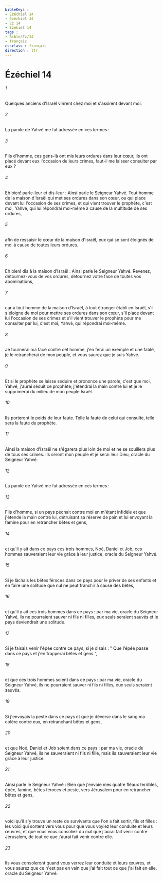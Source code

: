 ```yaml
---
bibleKeys : 
- Ézéchiel 14
- Ézéchiel 14
- Ez 14
- Ezekiel 14
tags : 
- Bible/Ez/14
- français
cssclass : français
direction : ltr
---
```


# Ézéchiel 14

###### 1
Quelques anciens d'Israël vinrent chez moi et s'assirent devant moi. 
###### 2
La parole de Yahvé me fut adressée en ces termes : 
###### 3
Fils d'homme, ces gens-là ont mis leurs ordures dans leur cœur, ils ont placé devant eux l'occasion de leurs crimes, faut-il me laisser consulter par eux ? 
###### 4
Eh bien! parle-leur et dis-leur : Ainsi parle le Seigneur Yahvé. Tout homme de la maison d'Israël qui met ses ordures dans son cœur, ou qui place devant lui l'occasion de ses crimes, et qui vient trouver le prophète, c'est moi, Yahvé, qui lui répondrai moi-même à cause de la multitude de ses ordures, 
###### 5
afin de ressaisir le cœur de la maison d'Israël, eux qui se sont éloignés de moi à cause de toutes leurs ordures. 
###### 6
Eh bien! dis à la maison d'Israël : Ainsi parle le Seigneur Yahvé. Revenez, détournez-vous de vos ordures, détournez votre face de toutes vos abominations, 
###### 7
car à tout homme de la maison d'Israël, à tout étranger établi en Israël, s'il s'éloigne de moi pour mettre ses ordures dans son cœur, s'il place devant lui l'occasion de ses crimes et s'il vient trouver le prophète pour me consulter par lui, c'est moi, Yahvé, qui répondrai moi-même. 
###### 8
Je tournerai ma face contre cet homme, j'en ferai un exemple et une fable, je le retrancherai de mon peuple, et vous saurez que je suis Yahvé. 
###### 9
Et si le prophète se laisse séduire et prononce une parole, c'est que moi, Yahvé, j'aurai séduit ce prophète; j'étendrai la main contre lui et je le supprimerai du milieu de mon peuple Israël. 
###### 10
Ils porteront le poids de leur faute. Telle la faute de celui qui consulte, telle sera la faute du prophète. 
###### 11
Ainsi la maison d'Israël ne s'égarera plus loin de moi et ne se souillera plus de tous ses crimes. Ils seront mon peuple et je serai leur Dieu, oracle du Seigneur Yahvé. 
###### 12
La parole de Yahvé me fut adressée en ces termes : 
###### 13
Fils d'homme, si un pays péchait contre moi en m'étant infidèle et que j'étende la main contre lui, détruisant sa réserve de pain et lui envoyant la famine pour en retrancher bêtes et gens, 
###### 14
et qu'il y ait dans ce pays ces trois hommes, Noé, Daniel et Job, ces hommes sauveraient leur vie grâce à leur justice, oracle du Seigneur Yahvé. 
###### 15
Si je lâchais les bêtes féroces dans ce pays pour le priver de ses enfants et en faire une solitude que nul ne peut franchir à cause des bêtes, 
###### 16
et qu'il y ait ces trois hommes dans ce pays : par ma vie, oracle du Seigneur Yahvé, ils ne pourraient sauver ni fils ni filles, eux seuls seraient sauvés et le pays deviendrait une solitude. 
###### 17
Si je faisais venir l'épée contre ce pays, si je disais : " Que l'épée passe dans ce pays et j'en frapperai bêtes et gens ", 
###### 18
et que ces trois hommes soient dans ce pays : par ma vie, oracle du Seigneur Yahvé, ils ne pourraient sauver ni fils ni filles, eux seuls seraient sauvés. 
###### 19
Si j'envoyais la peste dans ce pays et que je déverse dans le sang ma colère contre eux, en retranchant bêtes et gens, 
###### 20
et que Noé, Daniel et Job soient dans ce pays : par ma vie, oracle du Seigneur Yahvé, ils ne sauveraient ni fils ni fille, mais ils sauveraient leur vie grâce à leur justice. 
###### 21
Ainsi parle le Seigneur Yahvé : Bien que j'envoie mes quatre fléaux terribles, épée, famine, bêtes féroces et peste, vers Jérusalem pour en retrancher bêtes et gens, 
###### 22
voici qu'il s'y trouve un reste de survivants que l'on a fait sortir, fils et filles : les voici qui sortent vers vous pour que vous voyiez leur conduite et leurs œuvres, et que vous vous consoliez du mal que j'aurai fait venir contre Jérusalem, de tout ce que j'aurai fait venir contre elle. 
###### 23
Ils vous consoleront quand vous verrez leur conduite et leurs œuvres, et vous saurez que ce n'est pas en vain que j'ai fait tout ce que j'ai fait en elle, oracle du Seigneur Yahvé. 
